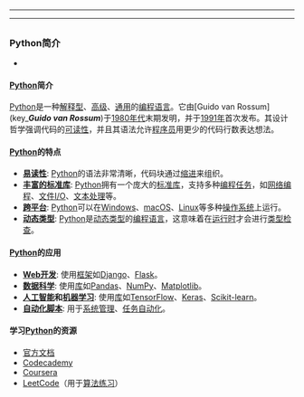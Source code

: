 # 
___
___
## 
### Python简介
- 

#### [Python](key_***Python***)简介

[Python](key_***Python***)是一种[解释型](key_***解释型***)、[高级](key_***高级***)、[通用](key_***通用***)的[编程语言](key_***编程语言***)。它由[Guido van Rossum](key_***Guido van Rossum***)于[1980年代](key_***1980年代***)末期发明，并于[1991年](key_***1991年***)首次发布。其设计哲学强调代码的[可读性](key_***可读性***)，并且其语法允许[程序员](key_***程序员***)用更少的代码行数表达想法。

#### [Python](key_***Python***)的特点

- **[易读性](key_***易读性***)**: [Python](key_***Python***)的语法非常清晰，代码块通过[缩进](key_***缩进***)来组织。
- **[丰富的标准库](key_***丰富的标准库***)**: [Python](key_***Python***)拥有一个庞大的[标准库](key_***标准库***)，支持多种[编程任务](key_***编程任务***)，如[网络编程](key_***网络编程***)、[文件I/O](key_***文件I/O***)、[文本处理](key_***文本处理***)等。
- **[跨平台](key_***跨平台***)**: [Python](key_***Python***)可以在[Windows](key_***Windows***)、[macOS](key_***macOS***)、[Linux](key_***Linux***)等多种[操作系统](key_***操作系统***)上运行。
- **[动态类型](key_***动态类型***)**: [Python](key_***Python***)是[动态类型](key_***动态类型***)的[编程语言](key_***编程语言***)，这意味着在[运行时](key_***运行时***)才会进行[类型检查](key_***类型检查***)。

#### [Python](key_***Python***)的应用

- **[Web开发](key_***Web开发***)**: 使用[框架](key_***框架***)如[Django](key_***Django***)、[Flask](key_***Flask***)。
- **[数据科学](key_***数据科学***)**: 使用[库](key_***库***)如[Pandas](key_***Pandas***)、[NumPy](key_***NumPy***)、[Matplotlib](key_***Matplotlib***)。
- **[人工智能](key_***人工智能***)和[机器学习](key_***机器学习***)**: 使用[库](key_***库***)如[TensorFlow](key_***TensorFlow***)、[Keras](key_***Keras***)、[Scikit-learn](key_***Scikit-learn***)。
- **[自动化脚本](key_***自动化脚本***)**: 用于[系统管理](key_***系统管理***)、[任务自动化](key_***任务自动化***)。

#### 学习[Python](key_***Python***)的资源

- [官方文档](https://docs.python.org/3/)
- [Codecademy](https://www.codecademy.com/learn/learn-python-3)
- [Coursera](https://www.coursera.org/courses?query=python)
- [LeetCode](https://leetcode.com/)（用于[算法练习](key_***算法练习***)）


### 
